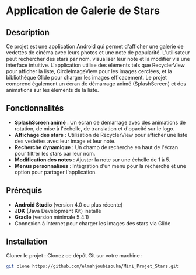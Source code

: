 
# Application de Galerie de Stars 

## Description
Ce projet est une application Android qui permet d'afficher une galerie de vedettes de cinéma avec leurs photos et une note de popularité. L'utilisateur peut rechercher des stars par nom, visualiser leur note et la modifier via une interface intuitive. L'application utilise des éléments tels que RecyclerView pour afficher la liste, CircleImageView pour les images cerclées, et la bibliothèque Glide pour charger les images efficacement. Le projet comprend également un écran de démarrage animé (SplashScreen) et des animations sur les éléments de la liste.

## Fonctionnalités
- **SplashScreen animé** : Un écran de démarrage avec des animations de rotation, de mise à l'échelle, de translation et d'opacité sur le logo.
- **Affichage des stars** : Utilisation de RecyclerView pour afficher une liste des vedettes avec leur image et leur note.
- **Recherche dynamique** : Un champ de recherche en haut de l'écran pour filtrer les stars par leur nom.
- **Modification des notes** : Ajuster la note sur une échelle de 1 à 5.
- **Menus personnalisés** : Intégration d'un menu pour la recherche et une option pour partager l'application.

## Prérequis
- **Android Studio** (version 4.0 ou plus récente)
- **JDK** (Java Development Kit) installé
- **Gradle** (version minimale 5.4.1)
- Connexion à Internet pour charger les images des stars via Glide

## Installation
Cloner le projet : Clonez ce dépôt Git sur votre machine :
```bash
git clone https://github.com/elmahjoubisouka/Mini_Projet_Stars.git

